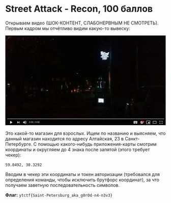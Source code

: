 # Street Attack - Recon, 100 баллов

Открываем видео (ШОК-КОНТЕНТ, СЛАБОНЕРВНЫМ НЕ СМОТРЕТЬ). Первым кадром мы отчётливо видим какую-то вывеску:

![clue](clue.jpg)

Это какой-то магазин для взрослых. Ищем по названию и выясняем, что данный магазин находится по адресу Алтайская, 23 в Санкт-Петербурге.
С помощью какого-нибудь приложения-карты смотрим координаты и округляем до 4 знака после запятой (этого требует чекер):

```
59.8492, 30.3292
```

Вводим в чекер эти координаты и токен авторизации (требовался для определения команды, чтобы исключить брутфорс координат), за что получаем заветную последовательность символов.


**Флаг:** `ytctf{Saint-Petersburg_aka_g0r0d-n4-n3v3}`
